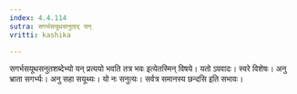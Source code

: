```yaml
---
index: 4.4.114
sutra: सगर्भसयूथसनुताद् यन्
vritti: kashika

---
```

सगर्भसयूथसनुतशब्देभ्यो यन् प्रत्ययो भवति तत्र भवः इत्येतस्मिन् विषये। यतो ऽपवादः। स्वरे विशेषः। अनु भ्राता सगर्भ्यः। अनु सहा सयूथ्यः। यो नः सनुत्यः। सर्वत्र समानस्य छन्दसि इति सभावः।